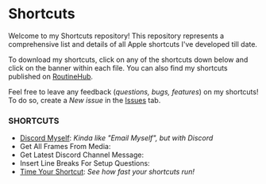 # Shortcuts
Welcome to my Shortcuts repository! This repository represents a comprehensive list and details of all Apple shortcuts I've developed till date. 

To download my shortcuts, click on any of the shortcuts down below and click on the banner within each file. You can also find my shortcuts published on [RoutineHub](https://routinehub.co/user/MrJeevs).

Feel free to leave any feedback (*questions, bugs, features*) on my shortcuts! To do so, create a *New issue* in the [Issues](https://github.com/MrJeevs/Shortcuts/issues) tab.

### SHORTCUTS
- [Discord Myself](https://github.com/MrJeevs/Shortcuts/blob/main/Documentation/Discord-Myself.md): *Kinda like "Email Myself", but with Discord*
- Get All Frames From Media:
- Get Latest Discord Channel Message:
- Insert Line Breaks For Setup Questions:
- [Time Your Shortcut](https://github.com/MrJeevs/Shortcuts/blob/main/Documentation/Time-Your-Shortcut.md): *See how fast your shortcuts run!*
